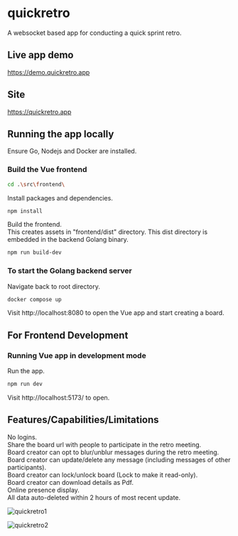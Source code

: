 # quickretro
A websocket based app for conducting a quick sprint retro.

## Live app demo
https://demo.quickretro.app  

## Site
https://quickretro.app 

## Running the app locally
Ensure Go, Nodejs and Docker are installed.  

### Build the Vue frontend
```sh
cd .\src\frontend\
```
Install packages and dependencies.  
```sh
npm install
```
Build the frontend.  
This creates assets in "frontend/dist" directory. This dist directory is embedded in the backend Golang binary.  
```sh
npm run build-dev
```

### To start the Golang backend server
Navigate back to root directory.
```sh
docker compose up
```
Visit http://localhost:8080 to open the Vue app and start creating a board.  

## For Frontend Development
### Running Vue app in development mode
Run the app.  
```sh
npm run dev
```
Visit http://localhost:5173/ to open.  

## Features/Capabilities/Limitations
No logins.  
Share the board url with people to participate in the retro meeting.  
Board creator can opt to blur/unblur messages during the retro meeting.  
Board creator can update/delete any message (including messages of other participants).   
Board creator can lock/unlock board (Lock to make it read-only).  
Board creator can download details as Pdf.  
Online presence display.   
All data auto-deleted within 2 hours of most recent update.  

![quickretro1](https://github.com/vijeeshr/quickretro/assets/16733867/020b40d8-5b11-4daf-a2f3-95a0ee17f918)

![quickretro2](https://github.com/vijeeshr/quickretro/assets/16733867/6802b697-362b-4f99-b6da-8b9bc0c3c4ab)

